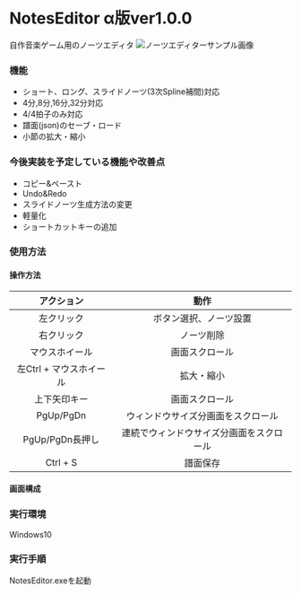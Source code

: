 # NotesEditor α版ver1.0.0
自作音楽ゲーム用のノーツエディタ
![ノーツエディターサンプル画像](https://user-images.githubusercontent.com/83057130/137784052-2b4c224c-50c0-4d72-be73-ffc09a61ec5b.PNG)
### 機能
+ ショート、ロング、スライドノーツ(3次Spline補間)対応
+ 4分,8分,16分,32分対応
+ 4/4拍子のみ対応
+ 譜面(json)のセーブ・ロード
+ 小節の拡大・縮小
### 今後実装を予定している機能や改善点
+ コピー&ペースト
+ Undo&Redo
+ スライドノーツ生成方法の変更
+ 軽量化
+ ショートカットキーの追加
### 使用方法
#### 操作方法
| アクション | 動作 |
| :---: | :---: |
| 左クリック | ボタン選択、ノーツ設置 |
| 右クリック | ノーツ削除 |
| マウスホイール | 画面スクロール |
| 左Ctrl + マウスホイール| 拡大・縮小 |
| 上下矢印キー | 画面スクロール |
| PgUp/PgDn | ウィンドウサイズ分画面をスクロール |
| PgUp/PgDn長押し | 連続でウィンドウサイズ分画面をスクロール| 
| Ctrl + S | 譜面保存 |
#### 画面構成
#### 
### 実行環境
Windows10
### 実行手順
NotesEditor.exeを起動
